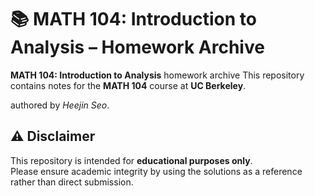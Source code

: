# 📚 MATH 104: Introduction to Analysis – Homework Archive

**MATH 104: Introduction to Analysis** homework archive 
This repository contains notes for the **MATH 104** course at **UC Berkeley**.

authored by *Heejin Seo*.

## ⚠️ Disclaimer
This repository is intended for **educational purposes only**.  
Please ensure academic integrity by using the solutions as a reference rather than direct submission.
